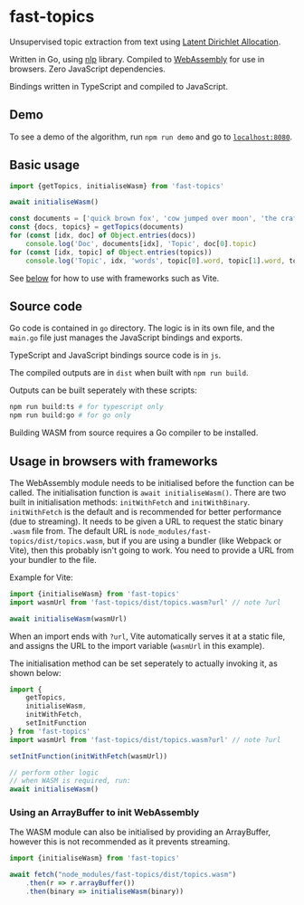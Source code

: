 # fast-topics

Unsupervised topic extraction from text
using [Latent Dirichlet Allocation](https://en.wikipedia.org/wiki/Latent_Dirichlet_allocation).

Written in Go, using [nlp](https://pkg.go.dev/github.com/james-bowman/nlp) library. Compiled
to [WebAssembly](https://webassembly.org) for use in browsers. Zero JavaScript dependencies.

Bindings written in TypeScript and compiled to JavaScript.

## Demo

To see a demo of the algorithm, run `npm run demo` and go to [`localhost:8080`](http://localhost:8080).

## Basic usage

```javascript
import {getTopics, initialiseWasm} from 'fast-topics'

await initialiseWasm()

const documents = ['quick brown fox', 'cow jumped over moon', 'the crafty fox', 'moon of cheese']
const {docs, topics} = getTopics(documents)
for (const [idx, doc] of Object.entries(docs))
    console.log('Doc', documents[idx], 'Topic', doc[0].topic)
for (const [idx, topic] of Object.entries(topics))
    console.log('Topic', idx, 'words', topic[0].word, topic[1].word, topic[2].word)
```

See [below](#usage-in-browsers-with-frameworks) for how to use with frameworks such as Vite.

## Source code

Go code is contained in `go` directory. The logic is in its own file, and the `main.go` file just manages the JavaScript
bindings and exports.

TypeScript and JavaScript bindings source code is in `js`.

The compiled outputs are in `dist` when built with `npm run build`.

Outputs can be built seperately with these scripts:

```bash
npm run build:ts # for typescript only
npm run build:go # for go only
```

Building WASM from source requires a Go compiler to be installed.

## Usage in browsers with frameworks

The WebAssembly module needs to be initialised before the function can be called. The initialisation function
is `await initialiseWasm()`. There are two built in initialisation methods: `initWithFetch` and `initWithBinary`.
`initWithFetch` is the default and is recommended for better performance (due to streaming). It needs to be given a URL
to request the static binary `.wasm` file from. The default URL is `node_modules/fast-topics/dist/topics.wasm`, but if
you are using a bundler (like Webpack or Vite), then this probably isn't going to work. You need to provide a URL from
your bundler to the file.

Example for Vite:

```javascript
import {initialiseWasm} from 'fast-topics'
import wasmUrl from 'fast-topics/dist/topics.wasm?url' // note ?url

await initialiseWasm(wasmUrl)
```

When an import ends with `?url`, Vite automatically serves it at a static file, and assigns the URL to the import
variable (`wasmUrl` in this example).

The initialisation method can be set seperately to actually invoking it, as shown below:

```javascript
import {
    getTopics,
    initialiseWasm,
    initWithFetch,
    setInitFunction
} from 'fast-topics'
import wasmUrl from 'fast-topics/dist/topics.wasm?url' // note ?url

setInitFunction(initWithFetch(wasmUrl))

// perform other logic
// when WASM is required, run:
await initialiseWasm()
```

### Using an ArrayBuffer to init WebAssembly

The WASM module can also be initialised by providing an ArrayBuffer, however this is not recommended as it prevents
streaming.

```javascript
import {initialiseWasm} from 'fast-topics'

await fetch("node_modules/fast-topics/dist/topics.wasm")
    .then(r => r.arrayBuffer())
    .then(binary => initialiseWasm(binary))
```